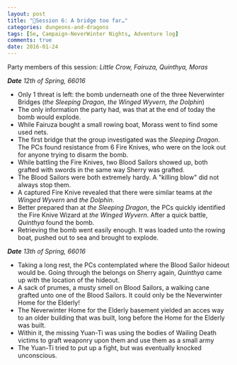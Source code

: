 ```yaml
---
layout: post
title: "🐲Session 6: A bridge too far…"
categories: dungeons-and-dragons
tags: [5e, Campaign-NeverWinter Nights, Adventure log]
comments: true
date: 2016-01-24
---
```


Party members of this session: _Little Crow, Fairuza, Quinthya, Moras_

_**Date** 12th of Spring, 66016_

- Only 1 threat is left: the bomb underneath one of the three Neverwinter Bridges (_the Sleeping Dragon, the Winged Wyvern, the Dolphin_)
- The only information the party had, was that at the end of today the bomb would explode.
- While Fairuza bought a small rowing boat, Morass went to find some used nets.
- The first bridge that the group investigated was the _Sleeping Dragon_. The PCs found resistance from 6 Fire Knives, who were on the look out for anyone trying to disarm the bomb.
- While battling the Fire Knives, two Blood Sailors showed up, both grafted with swords in the same way Sherry was grafted.
- The Blood Sailors were both extremely hardy. A "killing blow" did not always stop them.
- A captured Fire Knive revealed that there were similar teams at _the Winged Wyvern_ and _the Dolphin_.
- Better prepared than at _the Sleeping Dragon_, the PCs quickly identified the Fire Knive Wizard at _the Winged Wyvern_. After a quick battle, _Quinthya_ found the bomb.
- Retrieving the bomb went easily enough. It was loaded unto the rowing boat, pushed out to sea and brought to explode.

_**Date** 13th of Spring, 66016_

- Taking a long rest, the PCs contemplated where the Blood Sailor hideout would be. Going through the belongs on Sherry again, _Quinthya_ came up with the location of the hideout.
- A sack of prumes, a musty smell on Blood Sailors, a walking cane grafted unto one of the Blood Sailors. It could only be the Neverwinter Home for the Elderly!
- The Neverwinter Home for the Elderly basement yielded an acces way to an older building that was built, long before the Home for the Elderly was built.
- Within it, the missing Yuan-Ti was using the bodies of Wailing Death victims to graft weaponry upon them and use them as a small army
- The Yuan-Ti tried to put up a fight, but was eventually knocked unconscious.